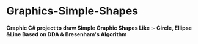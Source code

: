 # Graphics-Simple-Shapes
**Graphic C# project to draw Simple Graphic Shapes Like :- Circle, Ellipse &Line Based on DDA & Bresenham's Algorithm**
